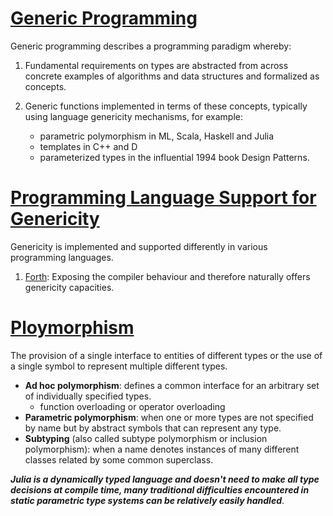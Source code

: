 # [Generic Programming](https://en.wikipedia.org/wiki/Generic_programming)

Generic programming describes a programming paradigm whereby:

1. Fundamental requirements on types are abstracted from across concrete examples of algorithms and data structures and formalized as concepts.
1. Generic functions implemented in terms of these concepts, typically using language genericity mechanisms, for example:

    - parametric polymorphism in ML, Scala, Haskell and Julia
    - templates in C++ and D
    - parameterized types in the influential 1994 book Design Patterns.

# [Programming Language Support for Genericity](https://en.wikipedia.org/wiki/Generic_programming)

Genericity is implemented and supported differently in various programming languages.

1. [Forth](https://en.wikipedia.org/wiki/Forth_(programming_language)): Exposing the compiler behaviour and therefore naturally offers genericity capacities.

# [Ploymorphism](https://en.wikipedia.org/wiki/Polymorphism_(computer_science))

The provision of a single interface to entities of different types or the use of a single symbol to represent multiple different types.

- **Ad hoc polymorphism**: defines a common interface for an arbitrary set of individually specified types.
  -  function overloading or operator overloading
- **Parametric polymorphism**: when one or more types are not specified by name but by abstract symbols that can represent any type.
- **Subtyping** (also called subtype polymorphism or inclusion polymorphism): when a name denotes instances of many different classes related by some common superclass.

_**Julia is a dynamically typed language and doesn't need to make all type decisions at compile time, many traditional difficulties encountered in static parametric type systems can be relatively easily handled**_.
